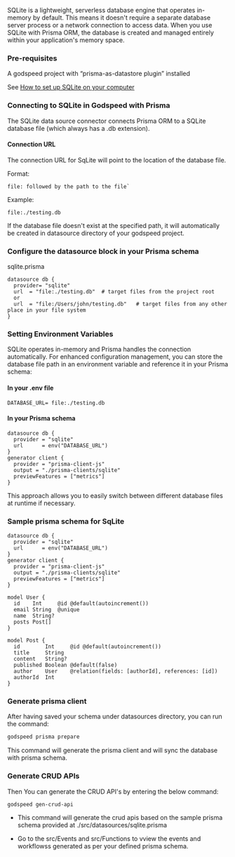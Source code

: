SQLite is a lightweight, serverless database engine that operates in-memory by default. This means it doesn't require a separate database server process or a network connection to access data.
When you use SQLite with Prisma ORM, the database is created and managed entirely within your application's memory space.

### Pre-requisites

A godspeed project with “prisma-as-datastore plugin” installed

See [How to set up SQLite on your computer](https://www.prisma.io/dataguide/sqlite/setting-up-a-local-sqlite-database#setting-up-sqlite-on-windows) 

### Connecting to SQLite in Godspeed with Prisma

The SQLite data source connector connects Prisma ORM to a SQLite database file (which always has a .db extension).

#### Connection URL
The connection URL for SqLite will point to the location of the database file.

Format:
```
file: followed by the path to the file`
```
Example:
```
file:./testing.db
```

If the database file doesn't exist at the specified path, it will automatically be created in datasource directory of your godspeed project.

### Configure the datasource block in your Prisma schema

sqlite.prisma
```
datasource db {
  provider= "sqlite"
  url  = "file:./testing.db"  # target files from the project root
  or
  url  = "file:/Users/john/testing.db"   # target files from any other place in your file system
}
```

### Setting Environment Variables

SQLite operates in-memory and Prisma handles the connection automatically. For enhanced configuration management, you can store the database file path in an environment variable and reference it in your Prisma schema:

#### In your .env file
```
DATABASE_URL= file:./testing.db
```
#### In your Prisma schema
```
datasource db {
  provider = "sqlite"
  url      = env("DATABASE_URL")
}
generator client {
  provider = "prisma-client-js"
  output = "./prisma-clients/sqlite"
  previewFeatures = ["metrics"]
}
```
This approach allows you to easily switch between different database files at runtime if necessary.

### Sample prisma schema for SqLite

```
datasource db {
  provider = "sqlite"
  url      = env("DATABASE_URL")
}
generator client {
  provider = "prisma-client-js"
  output = "./prisma-clients/sqlite"
  previewFeatures = ["metrics"]
}

model User {
  id    Int     @id @default(autoincrement())
  email String  @unique
  name  String?
  posts Post[]
}

model Post {
  id        Int     @id @default(autoincrement())
  title     String
  content   String?
  published Boolean @default(false)
  author    User    @relation(fields: [authorId], references: [id])
  authorId  Int
}
```

### Generate prisma client
After having saved your schema under datasources directory, you can run the command:
```bash
godspeed prisma prepare
```
This command will generate the prisma client and will sync the database with prisma schema.

### Generate CRUD APIs
Then You can generate the CRUD API's by entering the below command:
```bash
godspeed gen-crud-api
```
* This command will generate the crud apis based on the sample prisma schema provided at ./src/datasources/sqlite.prisma

* Go to the src/Events and src/Functions to vview the events and workflowss generated as per your defined prisma schema.